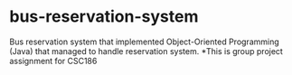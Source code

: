 # bus-reservation-system

Bus reservation system that implemented Object-Oriented Programming (Java) that managed to handle reservation system. 
*This is group project assignment for CSC186
